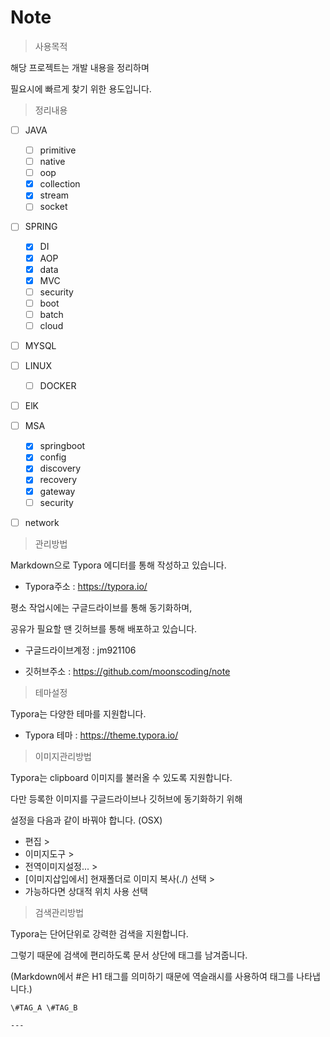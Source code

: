 

# Note



> 사용목적

해당 프로젝트는 개발 내용을 정리하며

필요시에 빠르게 찾기 위한 용도입니다.



> 정리내용

- [ ] JAVA
  - [ ] primitive
  - [ ] native
  - [ ] oop
  - [x] collection
  - [x] stream
  - [ ] socket

- [ ] SPRING
  - [x] DI
  - [x] AOP
  - [x] data
  - [x] MVC
  - [ ] security
  - [ ] boot
  - [ ] batch
  - [ ] cloud

- [ ] MYSQL

- [ ] LINUX

  - [ ] DOCKER

- [ ] ElK

- [ ] MSA

  - [x] springboot
  - [x] config
  - [x] discovery
  - [x] recovery
  - [x] gateway
  - [ ] security

- [ ] network

  

> 관리방법

Markdown으로 Typora 에디터를 통해 작성하고 있습니다.  

- Typora주소 : https://typora.io/ 

평소 작업시에는 구글드라이브를 통해 동기화하며, 

공유가 필요할 땐 깃허브를 통해 배포하고 있습니다.

- 구글드라이브계정 : jm921106

- 깃허브주소 : https://github.com/moonscoding/note



> 테마설정

Typora는 다양한 테마를 지원합니다.

- Typora 테마 : https://theme.typora.io/



> 이미지관리방법

Typora는 clipboard 이미지를 불러올 수 있도록 지원합니다.

다만 등록한 이미지를 구글드라이브나 깃허브에 동기화하기 위해 

설정을 다음과 같이 바꿔야 합니다. (OSX)

- 편집 > 
- 이미지도구 > 
- 전역이미지설정... > 
- [이미지삽입에서] 현재폴더로 이미지 복사(./) 선택 > 
- 가능하다면 상대적 위치 사용 선택



> 검색관리방법

Typora는 단어단위로 강력한 검색을 지원합니다.

그렇기 때문에 검색에 편리하도록 문서 상단에 태그를 남겨줍니다. 

(Markdown에서 #은 H1 태그를 의미하기 때문에 역슬래시를 사용하여 태그를 나타냅니다.)

```
\#TAG_A \#TAG_B

--- 
```

